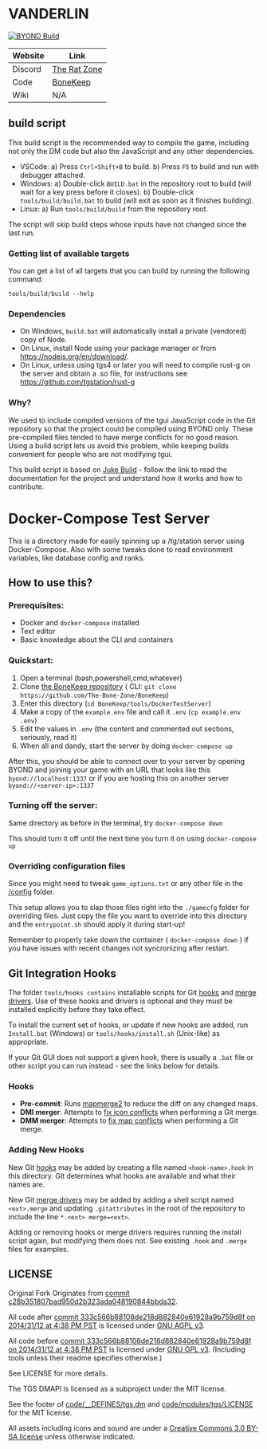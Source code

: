 # VANDERLIN

[![BYOND Build](https://github.com/The-Bone-Zone/BoneKeep/actions/workflows/ci_suite.yml/badge.svg)](https://github.com/The-Bone-Zone/BoneKeep/actions/workflows/ci_suite.yml)

| Website                   | Link                                           |
|---------------------------|------------------------------------------------|
| Discord | [The Rat Zone](https://discord.gg/nBXr96K) |
| Code    | [BoneKeep](https://github.com/The-Bone-Zone/BoneKeep)    |
| Wiki    | N/A |:


## build script

This build script is the recommended way to compile the game, including not only the DM code but also the JavaScript and any other dependencies.

- VSCode:
  a) Press `Ctrl+Shift+B` to build.
  b) Press `F5` to build and run with debugger attached.
- Windows:
  a) Double-click `BUILD.bat` in the repository root to build (will wait for a key press before it closes).
  b) Double-click `tools/build/build.bat` to build (will exit as soon as it finishes building).
- Linux:
  a) Run `tools/build/build` from the repository root.

The script will skip build steps whose inputs have not changed since the last run.

### Getting list of available targets

You can get a list of all targets that you can build by running the following command:

```
tools/build/build --help
```

### Dependencies

- On Windows, `build.bat` will automatically install a private (vendored) copy of Node.
- On Linux, install Node using your package manager or from <https://nodejs.org/en/download/>.
- On Linux, unless using tgs4 or later you will need to compile rust-g on the server and obtain a .so file, for instructions see https://github.com/tgstation/rust-g

### Why?

We used to include compiled versions of the tgui JavaScript code in the Git repository so that the project could be compiled using BYOND only. These pre-compiled files tended to have merge conflicts for no good reason. Using a build script lets us avoid this problem, while keeping builds convenient for people who are not modifying tgui.

This build script is based on [Juke Build](https://github.com/stylemistake/juke-build) - follow the link to read the documentation for the project and understand how it works and how to contribute.

# Docker-Compose Test Server

This is a directory made for easily spinning up a /tg/station server using Docker-Compose.
Also with some tweaks done to read environment variables, like database config and ranks.

## How to use this?

### Prerequisites:
- Docker and `docker-compose` installed
- Text editor
- Basic knowledge about the CLI and containers

### Quickstart:

1) Open a terminal (bash,powershell,cmd,whatever)
2) Clone [the BoneKeep repository](https://github.com/The-Bone-Zone/BoneKeep) ( CLI: `git clone https://github.com/The-Bone-Zone/BoneKeep`)
3) Enter this directory (`cd BoneKeep/tools/DockerTestServer`)
4) Make a copy of the `example.env` file and call it `.env` (`cp example.env .env`)
5) Edit the values in `.env` (the content and commented out sections, seriously, read it)
6) When all and dandy, start the server by doing `docker-compose up`

After this, you should be able to connect over to your server by opening BYOND and joining your game with an URL that looks like this `byond://localhost:1337` or if you are hosting this on another server `byond://<server-ip>:1337`

### Turning off the server:

Same directory as before in the terminal, try `docker-compose down`

This should turn it off until the next time you turn it on using `docker-compose up`

### Overriding configuration files

Since you might need to tweak `game_options.txt` or any other file in the [/config](/config/) folder.

This setup allows you to slap those files right into the `./gamecfg` folder for overriding files. Just copy the file you want to override into this directory and the `entrypoint.sh` should apply it during start-up!

Remember to properly take down the container ( `docker-compose down` ) if  you have issues with recent changes not syncronizing after restart.

## Git Integration Hooks

The folder `tools/hooks contains` installable scripts for Git [hooks] and [merge drivers].
Use of these hooks and drivers is optional and they must be installed
explicitly before they take effect.

To install the current set of hooks, or update if new hooks are added, run
`Install.bat` (Windows) or `tools/hooks/install.sh` (Unix-like) as appropriate.

If your Git GUI does not support a given hook, there is usually a `.bat` file
or other script you can run instead - see the links below for details.

### Hooks

* **Pre-commit**: Runs [mapmerge2] to reduce the diff on any changed maps.
* **DMI merger**: Attempts to [fix icon conflicts] when performing a Git merge.
* **DMM merger**: Attempts to [fix map conflicts] when performing a Git merge.

### Adding New Hooks

New Git [hooks] may be added by creating a file named `<hook-name>.hook` in
this directory. Git determines what hooks are available and what their names
are.

New Git [merge drivers] may be added by adding a shell script named `<ext>.merge`
and updating `.gitattributes` in the root of the repository to include the line
`*.<ext> merge=<ext>`.

Adding or removing hooks or merge drivers requires running the install script
again, but modifying them does not. See existing `.hook` and `.merge` files for examples.

[hooks]: https://git-scm.com/book/en/v2/Customizing-Git-Git-Hooks
[merge drivers]: https://git-scm.com/docs/gitattributes#_performing_a_three_way_merge
[mapmerge2]: ../mapmerge2/README.md
[fix icon conflicts]: https://tgstation13.org/wiki/Resolving_icon_conflicts
[fix map conflicts]: https://tgstation13.org/wiki/Map_Merger

## LICENSE
Original Fork Originates from [commit c28b351807bad950d2b323ada048190844bbda32](https://github.com/The-Bone-Zone/BoneKeep/commit/a5df380291ecc0dc3f9fb4de769629baf7899db5).

All code after [commit 333c566b88108de218d882840e61928a9b759d8f on 2014/31/12 at 4:38 PM PST](https://github.com/The-Bone-Zone/BoneKeep/commit/333c566b88108de218d882840e61928a9b759d8f) is licensed under [GNU AGPL v3](https://www.gnu.org/licenses/agpl-3.0.html).

All code before [commit 333c566b88108de218d882840e61928a9b759d8f on 2014/31/12 at 4:38 PM PST](https://github.com/The-Bone-Zone/BoneKeep/commit/333c566b88108de218d882840e61928a9b759d8f) is licensed under [GNU GPL v3](https://www.gnu.org/licenses/gpl-3.0.html).
(Including tools unless their readme specifies otherwise.)

See LICENSE for more details.

The TGS DMAPI is licensed as a subproject under the MIT license.

See the footer of [code/__DEFINES/tgs.dm](./code/__DEFINES/tgs.dm) and [code/modules/tgs/LICENSE](./code/modules/tgs/LICENSE) for the MIT license.

All assets including icons and sound are under a [Creative Commons 3.0 BY-SA license](https://creativecommons.org/licenses/by-sa/3.0/) unless otherwise indicated.
